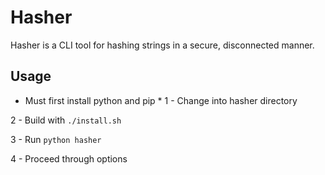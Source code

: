 # Hasher
Hasher is a CLI tool for hashing strings in a secure, disconnected manner. 
## Usage
* Must first install python and pip *
1 - Change into hasher directory

2 - Build with ``` ./install.sh ``` 

3 - Run ``` python hasher ```

4 - Proceed through options

